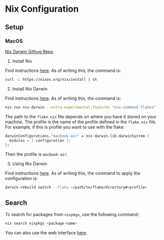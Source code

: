 # Nix Configuration

## Setup

### MacOS

[Nix Darwin Githug Repo](https://github.com/LnL7/nix-darwin/blob/master/README.md)

1. Install Nix

Find instructions [here](https://nix.dev/install-nix). As of writing this, the command is:

```sh
curl -L https://nixos.org/nix/install | sh
```

2. Install Nix Darwin

Find instructions [here](https://github.com/LnL7/nix-darwin/blob/master/README.md#step-2-installing-nix-darwin). As of writing this, the command is:

```sh
nix run nix-darwin --extra-experimental-features "nix-command flakes" -- switch --flake ~/path/to/flake.nix#<profile>
```

The path to the `flake.nix` file depends on where you have it stored on your machine. The profile is the name of the profile defined in the `flake.nix` file. For example, if this is profile you want to use with the flake:

```nix
darwinConfigurations."macbook-air" = nix-darwin.lib.darwinSystem {
  modules = [ configuration ];
};
```

Then the profile is `macbook-air`.

3. Using Nix Darwin

Find instructions [here](https://github.com/LnL7/nix-darwin/blob/master/README.md#step-3-using-nix-darwin). As of writing this, the command to apply the configuration is:

```sh
darwin-rebuild switch --flake ~/path/to/flake/directory#<profile>
```

## Search

To search for packages from `nixpkgs`, use the following command:

```sh
nix search nixpkgs <package-name>
```

You can also use the web interface [here](https://search.nixos.org/packages).

